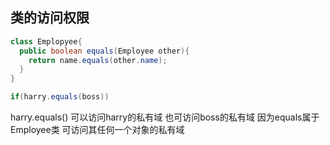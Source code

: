 ## 类的访问权限
```java
class Emplopyee{
  public boolean equals(Employee other){
    return name.equals(other.name);
  }
}

if(harry.equals(boss))
```
harry.equals() 可以访问harry的私有域 也可访问boss的私有域 因为equals属于Employee类 可访问其任何一个对象的私有域

